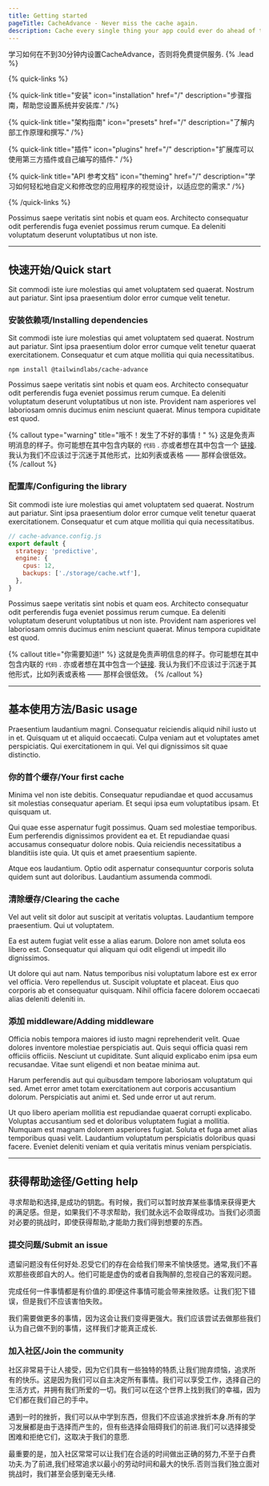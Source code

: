 ```yaml
---
title: Getting started
pageTitle: CacheAdvance - Never miss the cache again.
description: Cache every single thing your app could ever do ahead of time, so your code never even has to run at all.
---
```


学习如何在不到30分钟内设置CacheAdvance，否则将免费提供服务. {% .lead %}

{% quick-links %}

{% quick-link title="安装" icon="installation" href="/" description="步骤指南，帮助您设置系统并安装库." /%}

{% quick-link title="架构指南" icon="presets" href="/" description="了解内部工作原理和撰写." /%}

{% quick-link title="插件" icon="plugins" href="/" description="扩展库可以使用第三方插件或自己编写的插件." /%}

{% quick-link title="API 参考文档" icon="theming" href="/" description="学习如何轻松地自定义和修改您的应用程序的视觉设计，以适应您的需求." /%}

{% /quick-links %}

Possimus saepe veritatis sint nobis et quam eos. Architecto consequatur odit perferendis fuga eveniet possimus rerum cumque. Ea deleniti voluptatum deserunt voluptatibus ut non iste.

---

## 快速开始/Quick start

Sit commodi iste iure molestias qui amet voluptatem sed quaerat. Nostrum aut pariatur. Sint ipsa praesentium dolor error cumque velit tenetur.

### 安装依赖项/Installing dependencies

Sit commodi iste iure molestias qui amet voluptatem sed quaerat. Nostrum aut pariatur. Sint ipsa praesentium dolor error cumque velit tenetur quaerat exercitationem. Consequatur et cum atque mollitia qui quia necessitatibus.

```shell
npm install @tailwindlabs/cache-advance
```

Possimus saepe veritatis sint nobis et quam eos. Architecto consequatur odit perferendis fuga eveniet possimus rerum cumque. Ea deleniti voluptatum deserunt voluptatibus ut non iste. Provident nam asperiores vel laboriosam omnis ducimus enim nesciunt quaerat. Minus tempora cupiditate est quod.

{% callout type="warning" title="哦不！发生了不好的事情！" %}
这是免责声明消息的样子。你可能想在其中包含内联的 `代码` . 亦或者想在其中包含一个 [链接](/). 我认为我们不应该过于沉迷于其他形式，比如列表或表格 —— 那样会很低效。
{% /callout %}

### 配置库/Configuring the library

Sit commodi iste iure molestias qui amet voluptatem sed quaerat. Nostrum aut pariatur. Sint ipsa praesentium dolor error cumque velit tenetur quaerat exercitationem. Consequatur et cum atque mollitia qui quia necessitatibus.

```js
// cache-advance.config.js
export default {
  strategy: 'predictive',
  engine: {
    cpus: 12,
    backups: ['./storage/cache.wtf'],
  },
}
```

Possimus saepe veritatis sint nobis et quam eos. Architecto consequatur odit perferendis fuga eveniet possimus rerum cumque. Ea deleniti voluptatum deserunt voluptatibus ut non iste. Provident nam asperiores vel laboriosam omnis ducimus enim nesciunt quaerat. Minus tempora cupiditate est quod.

{% callout title="你需要知道!" %}
这就是免责声明信息的样子。你可能想在其中包含内联的 `代码` . 亦或者想在其中包含一个[链接](/). 我认为我们不应该过于沉迷于其他形式，比如列表或表格 —— 那样会很低效。
{% /callout %}

---

## 基本使用方法/Basic usage

Praesentium laudantium magni. Consequatur reiciendis aliquid nihil iusto ut in et. Quisquam ut et aliquid occaecati. Culpa veniam aut et voluptates amet perspiciatis. Qui exercitationem in qui. Vel qui dignissimos sit quae distinctio.

### 你的首个缓存/Your first cache

Minima vel non iste debitis. Consequatur repudiandae et quod accusamus sit molestias consequatur aperiam. Et sequi ipsa eum voluptatibus ipsam. Et quisquam ut.

Qui quae esse aspernatur fugit possimus. Quam sed molestiae temporibus. Eum perferendis dignissimos provident ea et. Et repudiandae quasi accusamus consequatur dolore nobis. Quia reiciendis necessitatibus a blanditiis iste quia. Ut quis et amet praesentium sapiente.

Atque eos laudantium. Optio odit aspernatur consequuntur corporis soluta quidem sunt aut doloribus. Laudantium assumenda commodi.

### 清除缓存/Clearing the cache

Vel aut velit sit dolor aut suscipit at veritatis voluptas. Laudantium tempore praesentium. Qui ut voluptatem.

Ea est autem fugiat velit esse a alias earum. Dolore non amet soluta eos libero est. Consequatur qui aliquam qui odit eligendi ut impedit illo dignissimos.

Ut dolore qui aut nam. Natus temporibus nisi voluptatum labore est ex error vel officia. Vero repellendus ut. Suscipit voluptate et placeat. Eius quo corporis ab et consequatur quisquam. Nihil officia facere dolorem occaecati alias deleniti deleniti in.

### 添加 middleware/Adding middleware

Officia nobis tempora maiores id iusto magni reprehenderit velit. Quae dolores inventore molestiae perspiciatis aut. Quis sequi officia quasi rem officiis officiis. Nesciunt ut cupiditate. Sunt aliquid explicabo enim ipsa eum recusandae. Vitae sunt eligendi et non beatae minima aut.

Harum perferendis aut qui quibusdam tempore laboriosam voluptatum qui sed. Amet error amet totam exercitationem aut corporis accusantium dolorum. Perspiciatis aut animi et. Sed unde error ut aut rerum.

Ut quo libero aperiam mollitia est repudiandae quaerat corrupti explicabo. Voluptas accusantium sed et doloribus voluptatem fugiat a mollitia. Numquam est magnam dolorem asperiores fugiat. Soluta et fuga amet alias temporibus quasi velit. Laudantium voluptatum perspiciatis doloribus quasi facere. Eveniet deleniti veniam et quia veritatis minus veniam perspiciatis.

---

## 获得帮助途径/Getting help

寻求帮助和选择,是成功的钥匙。有时候，我们可以暂时放弃某些事情来获得更大的满足感。但是，如果我们不寻求帮助，我们就永远不会取得成功。当我们必须面对必要的挑战时，即使获得帮助,才能助力我们得到想要的东西。

### 提交问题/Submit an issue

遗留问题没有任何好处.忍受它们的存在会给我们带来不愉快感觉。通常,我们不喜欢那些夜郎自大的人。他们可能是虚伪的或者自我陶醉的,忽视自己的客观问题。

完成任何一件事情都是有价值的.即便这件事情可能会带来挫败感。让我们犯下错误，但是我们不应该害怕失败。

我们需要做更多的事情，因为这会让我们变得更强大。我们应该尝试去做那些我们认为自己做不到的事情，这样我们才能真正成长.

### 加入社区/Join the community

社区非常易于让人接受，因为它们具有一些独特的特质,让我们抛弃烦恼，追求所有的快乐。这是因为我们可以自主决定所有事情。我们可以享受工作，选择自己的生活方式，并拥有我们所爱的一切。我们可以在这个世界上找到我们的幸福，因为它们都在我们自己的手中。

遇到一时的挫折，我们可以从中学到东西，但我们不应该追求挫折本身.所有的学习发展都是由于选择而产生的，但有些选择会阻碍我们的前进.我们可以选择接受困难和拒绝它们，这取决于我们的意愿.

最重要的是，加入社区常常可以让我们在合适的时间做出正确的努力,不至于白费功夫.为了前进,我们经常追求以最小的劳动时间和最大的快乐.否则当我们独立面对挑战时，我们甚至会感到毫无头绪.

